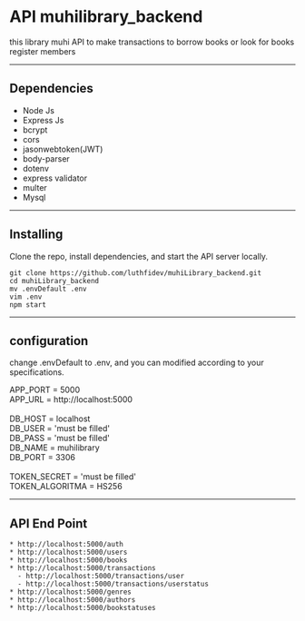 # API muhilibrary_backend
 
this library muhi API to make transactions to borrow books or look for books register members

***

## Dependencies

* Node Js
* Express Js
* bcrypt
* cors
* jasonwebtoken(JWT)
* body-parser
* dotenv
* express validator
* multer
* Mysql
  
***

## Installing

Clone the repo, install dependencies, and start the API server locally.

```shell
git clone https://github.com/luthfidev/muhiLibrary_backend.git
cd muhiLibrary_backend
mv .envDefault .env
vim .env
npm start
```
***

## configuration

change .envDefault to .env, and you can modified according to your specifications.

APP_PORT = 5000<br>
APP_URL = http://localhost:5000<br>
<br>
DB_HOST = localhost<br>
DB_USER = 'must be filled'<br>
DB_PASS = 'must be filled'<br>
DB_NAME = muhilibrary<br>
DB_PORT = 3306<br>
<br>
TOKEN_SECRET = 'must be filled'<br>
TOKEN_ALGORITMA = HS256<br>

***

## API End Point

```shell
* http://localhost:5000/auth 
* http://localhost:5000/users 
* http://localhost:5000/books
* http://localhost:5000/transactions
  - http://localhost:5000/transactions/user
  - http://localhost:5000/transactions/userstatus
* http://localhost:5000/genres
* http://localhost:5000/authors
* http://localhost:5000/bookstatuses 
```